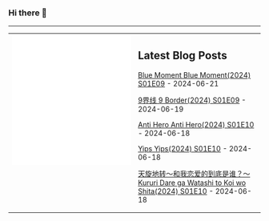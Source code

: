 ### Hi there 👋

<!--
**etng/etng** is a ✨ _special_ ✨ repository because its `README.md` (this file) appears on your GitHub profile.

Here are some ideas to get you started:

- 🔭 I’m currently working on ...
- 🌱 I’m currently learning ...
- 👯 I’m looking to collaborate on ...
- 🤔 I’m looking for help with ...
- 💬 Ask me about ...
- 📫 How to reach me: ...
- 😄 Pronouns: ...
- ⚡ Fun fact: ...
-->


---

<table>
<tr>
<td valign="top" width="50%">
<img src="metrics.svg" alt="Metric" />
</td>
<td valign="top" width="50%">

## Latest Blog Posts
<!-- blog start -->
[Blue Moment Blue Moment(2024) S01E09](http://www.fanxinzhui.com/rr/2568#S01E09) - 2024-06-21

[9界线 9 Border(2024) S01E09](http://www.fanxinzhui.com/rr/2567#S01E09) - 2024-06-19

[Anti Hero Anti Hero(2024) S01E10](http://www.fanxinzhui.com/rr/2564#S01E10) - 2024-06-18

[Yips Yips(2024) S01E10](http://www.fanxinzhui.com/rr/2562#S01E10) - 2024-06-18

[天旋地转〜和我恋爱的到底是谁？〜 Kururi Dare ga Watashi to Koi wo Shita(2024) S01E10](http://www.fanxinzhui.com/rr/2559#S01E10) - 2024-06-18
<!-- blog end -->

</td></tr></table>

